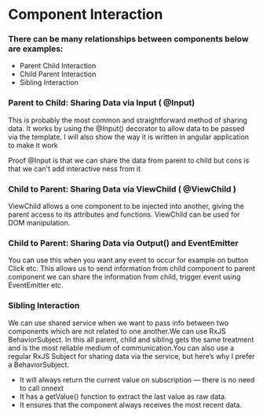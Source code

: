 # Component Interaction

### There can be many relationships between components below are examples:
- Parent Child Interaction
- Child Parent Interaction
- Sibling Interaction

### Parent to Child: Sharing Data via Input ( @Input)
This is probably the most common and straightforward method of sharing data. It works by using the @Input() decorator to allow data to be passed via the template. I will also show the way it is written in angular application to make it work

Proof @Input is that we can share the data from parent to child but cons is that we can't add interactive ness from it

### Child to Parent: Sharing Data via ViewChild ( @ViewChild )
ViewChild allows a one component to be injected into another, giving the parent access to its attributes and functions. ViewChild can be used for DOM manipulation.

### Child to Parent: Sharing Data via Output() and EventEmitter
You can use this when you want any event to occur for example on button Click etc. This allows us to send information from child component to parent component we can share the information from child, trigger event using EventEmitter etc.

### Sibling Interaction
We can use shared service when we want to pass info between two components which are not related to one another.We can use RxJS BehaviorSubject. In this all parent, child and sibling gets the same treatment and is the most reliable medium of communication.You can also use a regular RxJS Subject for sharing data via the service, but here’s why I prefer a BehaviorSubject.

- It will always return the current value on subscription — there is no need to call onnext
- It has a getValue() function to extract the last value as raw data.
- It ensures that the component always receives the most recent data.
